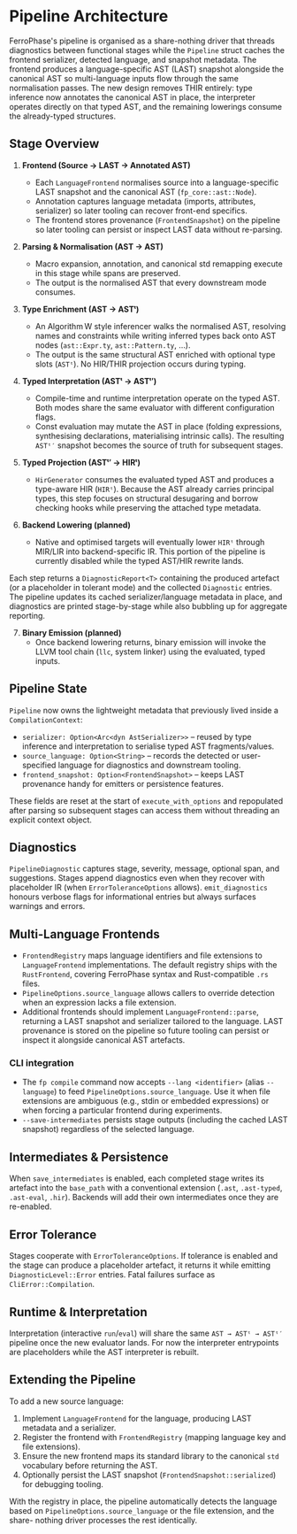 # Pipeline Architecture

FerroPhase's pipeline is organised as a share-nothing driver that threads
diagnostics between functional stages while the `Pipeline` struct caches the
frontend serializer, detected language, and snapshot metadata. The frontend
produces a language-specific AST (LAST) snapshot alongside the canonical AST so
multi-language inputs flow through the same normalisation passes. The new
design removes THIR entirely: type inference now annotates the canonical AST in
place, the interpreter operates directly on that typed AST, and the remaining
lowerings consume the already-typed structures.

## Stage Overview

1. **Frontend (Source → LAST → Annotated AST)**
   - Each `LanguageFrontend` normalises source into a language-specific LAST
     snapshot and the canonical AST (`fp_core::ast::Node`).
   - Annotation captures language metadata (imports, attributes, serializer)
     so later tooling can recover front-end specifics.
   - The frontend stores provenance (`FrontendSnapshot`) on the pipeline so
     later tooling can persist or inspect LAST data without re-parsing.

2. **Parsing & Normalisation (AST → AST)**
   - Macro expansion, annotation, and canonical std remapping execute in this
     stage while spans are preserved.
   - The output is the normalised AST that every downstream mode consumes.

3. **Type Enrichment (AST → ASTᵗ)**
   - An Algorithm W style inferencer walks the normalised AST, resolving names
     and constraints while writing inferred types back onto AST nodes
     (`ast::Expr.ty`, `ast::Pattern.ty`, …).
   - The output is the same structural AST enriched with optional type slots
     (`ASTᵗ`). No HIR/THIR projection occurs during typing.

4. **Typed Interpretation (ASTᵗ → ASTᵗ′)**
   - Compile-time and runtime interpretation operate on the typed AST. Both
     modes share the same evaluator with different configuration flags.
   - Const evaluation may mutate the AST in place (folding expressions,
     synthesising declarations, materialising intrinsic calls). The resulting
     `ASTᵗ′` snapshot becomes the source of truth for subsequent stages.

5. **Typed Projection (ASTᵗ′ → HIRᵗ)**
   - `HirGenerator` consumes the evaluated typed AST and produces a
     type-aware HIR (`HIRᵗ`). Because the AST already carries principal types,
     this step focuses on structural desugaring and borrow checking hooks while
     preserving the attached type metadata.

6. **Backend Lowering (planned)**
   - Native and optimised targets will eventually lower `HIRᵗ` through MIR/LIR
     into backend-specific IR. This portion of the pipeline is currently
     disabled while the typed AST/HIR rewrite lands.

Each step returns a `DiagnosticReport<T>` containing the produced artefact (or a
placeholder in tolerant mode) and the collected `Diagnostic` entries. The
pipeline updates its cached serializer/language metadata in place, and
diagnostics are printed stage-by-stage while also bubbling up for aggregate
reporting.

7. **Binary Emission (planned)**
   - Once backend lowering returns, binary emission will invoke the LLVM tool
     chain (`llc`, system linker) using the evaluated, typed inputs.

## Pipeline State

`Pipeline` now owns the lightweight metadata that previously lived inside a
`CompilationContext`:

- `serializer: Option<Arc<dyn AstSerializer>>` – reused by type inference and
  interpretation to serialise typed AST fragments/values.
- `source_language: Option<String>` – records the detected or user-specified
  language for diagnostics and downstream tooling.
- `frontend_snapshot: Option<FrontendSnapshot>` – keeps LAST provenance handy
  for emitters or persistence features.

These fields are reset at the start of `execute_with_options` and repopulated
after parsing so subsequent stages can access them without threading an
explicit context object.

## Diagnostics

`PipelineDiagnostic` captures stage, severity, message, optional span, and
suggestions. Stages append diagnostics even when they recover with placeholder
IR (when `ErrorToleranceOptions` allows). `emit_diagnostics` honours verbose
flags for informational entries but always surfaces warnings and errors.

## Multi-Language Frontends

- `FrontendRegistry` maps language identifiers and file extensions to
  `LanguageFrontend` implementations. The default registry ships with the
  `RustFrontend`, covering FerroPhase syntax and Rust-compatible `.rs` files.
- `PipelineOptions.source_language` allows callers to override detection when an
  expression lacks a file extension.
- Additional frontends should implement `LanguageFrontend::parse`, returning a
  LAST snapshot and serializer tailored to the language. LAST provenance is
  stored on the pipeline so future tooling can persist or inspect it alongside
  canonical AST artefacts.

### CLI integration

- The `fp compile` command now accepts `--lang <identifier>` (alias `--language`)
  to feed `PipelineOptions.source_language`. Use it when file extensions are
  ambiguous (e.g., stdin or embedded expressions) or when forcing a particular
  frontend during experiments.
- `--save-intermediates` persists stage outputs (including the cached LAST
  snapshot) regardless of the selected language.

## Intermediates & Persistence

When `save_intermediates` is enabled, each completed stage writes its artefact
into the `base_path` with a conventional extension (`.ast`, `.ast-typed`,
`.ast-eval`, `.hir`). Backends will add their own intermediates once they are
re-enabled.

## Error Tolerance

Stages cooperate with `ErrorToleranceOptions`. If tolerance is enabled and the
stage can produce a placeholder artefact, it returns it while emitting
`DiagnosticLevel::Error` entries. Fatal failures surface as `CliError::Compilation`.

## Runtime & Interpretation

Interpretation (interactive `run`/`eval`) will share the same
`AST → ASTᵗ → ASTᵗ′` pipeline once the new evaluator lands. For now the
interpreter entrypoints are placeholders while the AST interpreter is rebuilt.

## Extending the Pipeline

To add a new source language:

1. Implement `LanguageFrontend` for the language, producing LAST metadata and a
   serializer.
2. Register the frontend with `FrontendRegistry` (mapping language key and file
   extensions).
3. Ensure the new frontend maps its standard library to the canonical `std`
   vocabulary before returning the AST.
4. Optionally persist the LAST snapshot (`FrontendSnapshot::serialized`) for
   debugging tooling.

With the registry in place, the pipeline automatically detects the language
based on `PipelineOptions.source_language` or the file extension, and the share-
 nothing driver processes the rest identically.
